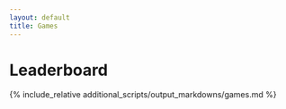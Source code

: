 ```yaml
---
layout: default
title: Games
---
```


<style>
    table {
        margin-left: auto;
        margin-right: auto;
    }
</style>

# Leaderboard

{% include_relative additional_scripts/output_markdowns/games.md %}
